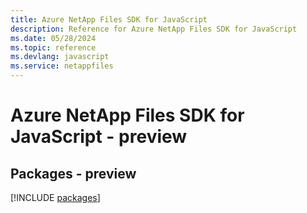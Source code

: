 ```yaml
---
title: Azure NetApp Files SDK for JavaScript
description: Reference for Azure NetApp Files SDK for JavaScript
ms.date: 05/28/2024
ms.topic: reference
ms.devlang: javascript
ms.service: netappfiles
---
```

# Azure NetApp Files SDK for JavaScript - preview
## Packages - preview
[!INCLUDE [packages](netapp-files-index.md)]